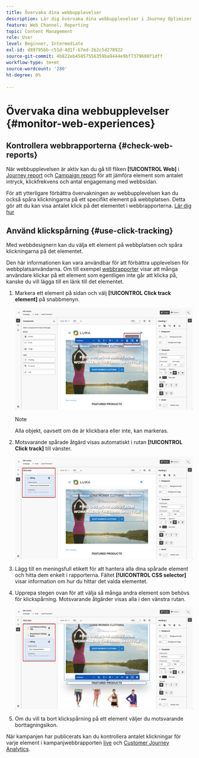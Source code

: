 ```yaml
---
title: Övervaka dina webbupplevelser
description: Lär dig övervaka dina webbupplevelser i Journey Optimizer
feature: Web Channel, Reporting
topic: Content Management
role: User
level: Beginner, Intermediate
exl-id: d89795bb-c51d-4d1f-b7ed-2b2c5d278922
source-git-commit: 4b822eb45857556359ba9444e9bf7379608f1dff
workflow-type: tm+mt
source-wordcount: '280'
ht-degree: 0%

---
```


# Övervaka dina webbupplevelser {#monitor-web-experiences}

## Kontrollera webbrapporterna {#check-web-reports}

När webbupplevelsen är aktiv kan du gå till fliken **[!UICONTROL Web]** i [Journey report](../reports/journey-global-report-cja-web.md) och [Campaign report](../reports/campaign-global-report-cja-web.md) för att jämföra element som antalet intryck, klickfrekvens och antal engagemang med webbsidan.

<!--You can check the **[!UICONTROL Web]** tab of the campaign reports. Learn more on the campaign web [live report](../reports/campaign-live-report.md#web-tab) and [global report](../reports/campaign-global-report-cja.md#web).-->

För att ytterligare förbättra övervakningen av webbupplevelsen kan du också spåra klickningarna på ett specifikt element på webbplatsen. Detta gör att du kan visa antalet klick på det elementet i webbrapporterna. [Lär dig hur](#use-click-tracing)

## Använd klickspårning {#use-click-tracking}

Med webbdesignern kan du välja ett element på webbplatsen och spåra klickningarna på det elementet.

Den här informationen kan vara användbar för att förbättra upplevelsen för webbplatsanvändarna. Om till exempel [webbrapporter](../reports/campaign-global-report-cja-web.md) visar att många användare klickar på ett element som egentligen inte går att klicka på, kanske du vill lägga till en länk till det elementet.

1. Markera ett element på sidan och välj **[!UICONTROL Click track element]** på snabbmenyn.

   ![](assets/web-designer-click-track.png)

   >[!NOTE]
   >
   >Alla objekt, oavsett om de är klickbara eller inte, kan markeras.

1. Motsvarande spårade åtgärd visas automatiskt i rutan **[!UICONTROL Click track]** till vänster.

   ![](assets/web-designer-click-track-pane.png)

1. Lägg till en meningsfull etikett för att hantera alla dina spårade element och hitta dem enkelt i rapporterna. Fältet **[!UICONTROL CSS selector]** visar information om hur du hittar det valda elementet.

1. Upprepa stegen ovan för att välja så många andra element som behövs för klickspårning. Motsvarande åtgärder visas alla i den vänstra rutan.

   ![](assets/web-designer-click-tracking-actions.png)

1. Om du vill ta bort klickspårning på ett element väljer du motsvarande borttagningsikon.

När kampanjen har publicerats kan du kontrollera antalet klickningar för varje element i kampanjwebbrapporten [live](../reports/campaign-live-report.md#web-tab) och [Customer Journey Analytics](../reports/campaign-global-report-cja-web.md).
